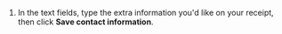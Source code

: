 1. In the text fields, type the extra information you'd like on your receipt, then click **Save contact information**.
